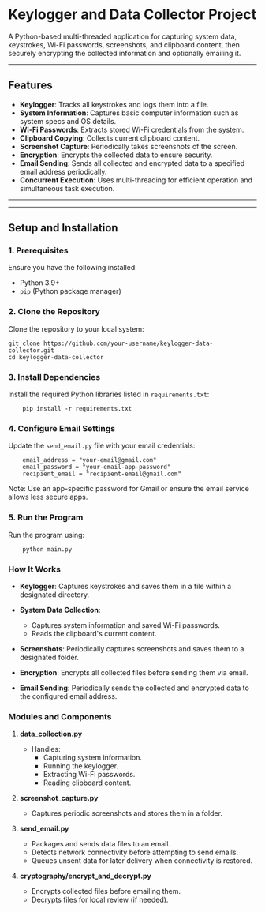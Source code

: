 # **Keylogger and Data Collector Project**

A Python-based multi-threaded application for capturing system data, keystrokes, Wi-Fi passwords, screenshots, and clipboard content, then securely encrypting the collected information and optionally emailing it.

---

## **Features**
- **Keylogger**: Tracks all keystrokes and logs them into a file.
- **System Information**: Captures basic computer information such as system specs and OS details.
- **Wi-Fi Passwords**: Extracts stored Wi-Fi credentials from the system.
- **Clipboard Copying**: Collects current clipboard content.
- **Screenshot Capture**: Periodically takes screenshots of the screen.
- **Encryption**: Encrypts the collected data to ensure security.
- **Email Sending**: Sends all collected and encrypted data to a specified email address periodically.
- **Concurrent Execution**: Uses multi-threading for efficient operation and simultaneous task execution.

---

---

## **Setup and Installation**

### **1. Prerequisites**
Ensure you have the following installed:
- Python 3.9+
- `pip` (Python package manager)

### **2. Clone the Repository**
Clone the repository to your local system:

    git clone https://github.com/your-username/keylogger-data-collector.git
    cd keylogger-data-collector

### **3. Install Dependencies**
Install the required Python libraries listed in `requirements.txt`:

        pip install -r requirements.txt


### **4. Configure Email Settings**
Update the `send_email.py` file with your email credentials:

        email_address = "your-email@gmail.com"  
        email_password = "your-email-app-password"
        recipient_email = "recipient-email@gmail.com"

Note: Use an app-specific password for Gmail or ensure the email service allows less secure apps.

### **5. Run the Program**
Run the program using:

        python main.py

### **How It Works**

- **Keylogger**: Captures keystrokes and saves them in a file within a designated directory.
  
- **System Data Collection**:
  - Captures system information and saved Wi-Fi passwords.
  - Reads the clipboard's current content.
  
- **Screenshots**: Periodically captures screenshots and saves them to a designated folder.
  
- **Encryption**: Encrypts all collected files before sending them via email.
  
- **Email Sending**: Periodically sends the collected and encrypted data to the configured email address.


### **Modules and Components**

1. **data_collection.py**
   - Handles:
     - Capturing system information.
     - Running the keylogger.
     - Extracting Wi-Fi passwords.
     - Reading clipboard content.

2. **screenshot_capture.py**
   - Captures periodic screenshots and stores them in a folder.

3. **send_email.py**
   - Packages and sends data files to an email.
   - Detects network connectivity before attempting to send emails.
   - Queues unsent data for later delivery when connectivity is restored.

4. **cryptography/encrypt_and_decrypt.py**
   - Encrypts collected files before emailing them.
   - Decrypts files for local review (if needed).

